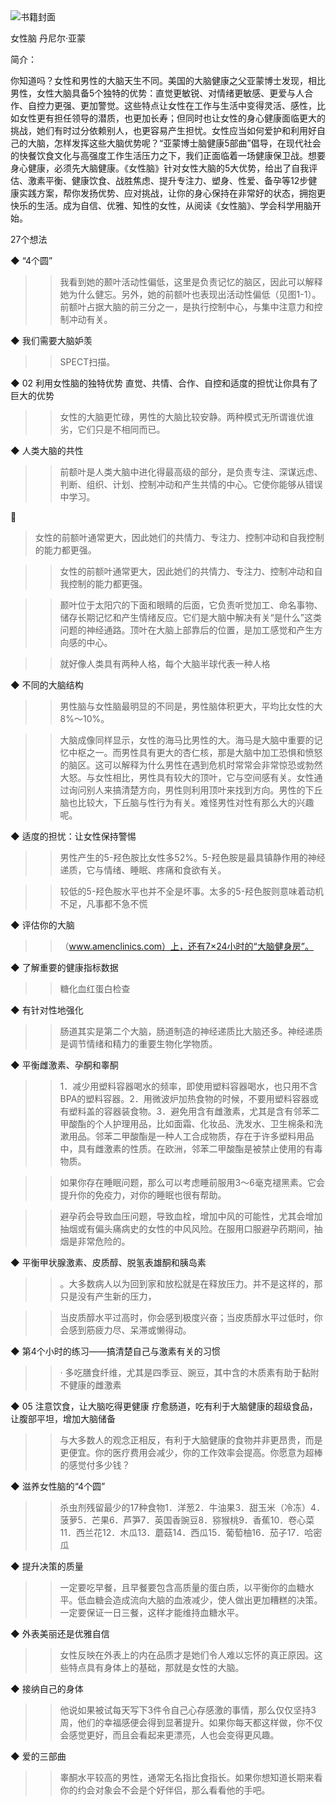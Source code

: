 <img src="https://wfqqreader-1252317822.image.myqcloud.com/cover/261/23691261/t6_23691261.jpg" alt="书籍封面" class="wr_bookCover_img">

女性脑
丹尼尔·亚蒙

简介：

你知道吗？女性和男性的大脑天生不同。美国的大脑健康之父亚蒙博士发现，相比男性，女性大脑具备5个独特的优势：直觉更敏锐、对情绪更敏感、更爱与人合作、自控力更强、更加警觉。这些特点让女性在工作与生活中变得灵活、感性，比如女性更有担任领导的潜质，也更加长寿；但同时也让女性的身心健康面临更大的挑战，她们有时过分依赖别人，也更容易产生担忧。女性应当如何爱护和利用好自己的大脑，怎样发挥这些大脑优势呢？“亚蒙博士脑健康5部曲”倡导，在现代社会的快餐饮食文化与高强度工作生活压力之下，我们正面临着一场健康保卫战。想要身心健康，必须先大脑健康。《女性脑》针对女性大脑的5大优势，给出了自我评估、激素平衡、健康饮食、战胜焦虑、提升专注力、塑身、性爱、备孕等12步健康实践方案，帮你发扬优势、应对挑战，让你的身心保持在非常好的状态，拥抱更快乐的生活。成为自信、优雅、知性的女性，从阅读《女性脑》、学会科学用脑开始。

27个想法

◆ “4个圆”

>> 我看到她的颞叶活动性偏低，这里是负责记忆的脑区，因此可以解释她为什么健忘。另外，她的前额叶也表现出活动性偏低（见图1-1）。前额叶占据大脑的前三分之一，是执行控制中心，与集中注意力和控制冲动有关。

◆ 我们需要大脑妒羡

>> SPECT扫描。

◆ 02 利用女性脑的独特优势 直觉、共情、合作、自控和适度的担忧让你具有了巨大的优势

>> 女性的大脑更忙碌，男性的大脑比较安静。两种模式无所谓谁优谁劣，它们只是不相同而已。

◆ 人类大脑的共性

>> 前额叶是人类大脑中进化得最高级的部分，是负责专注、深谋远虑、判断、组织、计划、控制冲动和产生共情的中心。它使你能够从错误中学习。

🤒
>女性的前额叶通常更大，因此她们的共情力、专注力、控制冲动和自我控制的能力都更强。

>> 女性的前额叶通常更大，因此她们的共情力、专注力、控制冲动和自我控制的能力都更强。

>> 颞叶位于太阳穴的下面和眼睛的后面，它负责听觉加工、命名事物、储存长期记忆和产生情绪反应。它们是大脑中解决有关“是什么”这类问题的神经通路。顶叶在大脑上部靠后的位置，是加工感觉和产生方向感的中心。

>> 就好像人类具有两种人格，每个大脑半球代表一种人格

◆ 不同的大脑结构

>> 男性脑与女性脑最明显的不同是，男性脑体积更大，平均比女性的大8%～10%。

>> 大脑成像同样显示，女性的海马比男性的大。海马是大脑中重要的记忆中枢之一。而男性具有更大的杏仁核，那是大脑中加工恐惧和愤怒的脑区。这可以解释为什么男性在遇到危机时常常会非常惊恐或勃然大怒。与女性相比，男性具有较大的顶叶，它与空间感有关。女性通过询问别人来搞清楚方向，男性则利用顶叶来找到方向。男性的下丘脑也比较大，下丘脑与性行为有关。难怪男性对性有那么大的兴趣呢。

◆ 适度的担忧：让女性保持警惕

>> 男性产生的5-羟色胺比女性多52%。5-羟色胺是最具镇静作用的神经递质，它与情绪、睡眠、疼痛和食欲有关。

>> 较低的5-羟色胺水平也并不全是坏事。太多的5-羟色胺则意味着动机不足，凡事都不急不慌

◆ 评估你的大脑

>> （www.amenclinics.com）上，还有7×24小时的“大脑健身房”。

◆ 了解重要的健康指标数据

>> 糖化血红蛋白检查

◆ 有针对性地强化

>> 肠道其实是第二个大脑，肠道制造的神经递质比大脑还多。神经递质是调节情绪和精力的重要生物化学物质。

◆ 平衡雌激素、孕酮和睾酮

>> 1．减少用塑料容器喝水的频率，即使用塑料容器喝水，也只用不含BPA的塑料容器。2．用微波炉加热食物的时候，不要用塑料容器或有塑料盖的容器装食物。3．避免用含有雌激素，尤其是含有邻苯二甲酸酯的个人护理用品，比如面霜、化妆品、洗发水、卫生棉条和洗漱用品。邻苯二甲酸酯是一种人工合成物质，存在于许多塑料用品中，具有雌激素的性质。在欧洲，邻苯二甲酸酯是被禁止使用的有毒物质。

>> 如果你存在睡眠问题，那么可以考虑睡前服用3～6毫克褪黑素。它会提升你的免疫力，对你的睡眠也很有帮助。

>> 避孕药会导致血压问题，导致血栓，增加中风的可能性，尤其会增加抽烟或有偏头痛病史的女性的中风风险。在服用口服避孕药期间，抽烟是非常危险的。

◆ 平衡甲状腺激素、皮质醇、脱氢表雄酮和胰岛素

>> 。大多数病人以为回到家和放松就是在释放压力。并不是这样的，那只是没有产生新的压力，

>> 当皮质醇水平过高时，你会感到极度兴奋；当皮质醇水平过低时，你会感到筋疲力尽、呆滞或懒得动。

◆ 第4个小时的练习——搞清楚自己与激素有关的习惯

>> · 多吃膳食纤维，尤其是四季豆、豌豆，其中含的木质素有助于黏附不健康的雌激素

◆ 05 注意饮食，让大脑吃得更健康 疗愈肠道，吃有利于大脑健康的超级食品，让腹部平坦，增加大脑储备

>> 与大多数人的观念正相反，有利于大脑健康的食物并非更昂贵，而是更便宜。你的医疗费用会减少，你的工作效率会提高。你愿意为超棒的感觉付多少钱？

◆ 滋养女性脑的“4个圆”

>> 杀虫剂残留最少的17种食物1．洋葱2．牛油果3．甜玉米（冷冻）4．菠萝5．芒果6．芦笋7．英国香豌豆8．猕猴桃9．香蕉10．卷心菜11．西兰花12．木瓜13．蘑菇14．西瓜15．葡萄柚16．茄子17．哈密瓜

◆ 提升决策的质量

>> 一定要吃早餐，且早餐要包含高质量的蛋白质，以平衡你的血糖水平。低血糖会造成流向大脑的血液减少，使人做出更加糟糕的决策。一定要保证一日三餐，这样才能维持血糖水平。

◆ 外表美丽还是优雅自信

>> 女性反映在外表上的内在品质才是她们令人难以忘怀的真正原因。这些特点具有身体上的基础，那就是女性的大脑。

◆ 接纳自己的身体

>> 他说如果被试每天写下3件令自己心存感激的事情，那么仅仅坚持3周，他们的幸福感便会得到显著提升。如果你每天都这样做，你不仅会感觉更好，而且会看起来更漂亮，人也会变得更风趣。

◆ 爱的三部曲

>> 睾酮水平较高的男性，通常无名指比食指长。如果你想知道长期来看你的约会对象会不会是个好伴侣，那么看看他的手吧。
